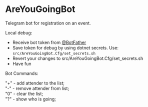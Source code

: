 # AreYouGoingBot
Telegram bot for registration on an event.

Local debug:
* Receive bot token from [@BotFather](https://telegram.me/BotFather)
* Save token for debug by using dotnet secrets. Use: `src/AreYouGoingBot.Cfg/set_secrets.sh`
* Revert your changes to src/AreYouGoingBot.Cfg/set_secrets.sh
* Have fun

Bot Commands:

"+" - add attender to the list;  
"-" - remove attender from list;  
"0" - clear the list;  
"?" - show who is going;